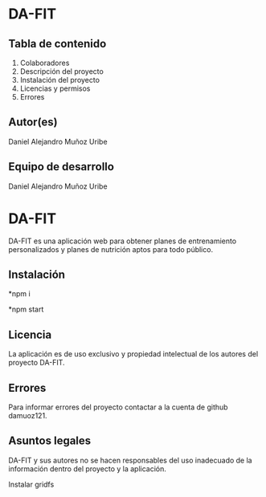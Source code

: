 # DA-FIT
## Tabla de contenido
1. Colaboradores
2. Descripción del proyecto
3. Instalación del proyecto
4. Licencias y permisos
5. Errores


## Autor(es)
Daniel Alejandro Muñoz Uribe
## Equipo de desarrollo 
Daniel Alejandro Muñoz Uribe 

# DA-FIT
DA-FIT es una aplicación web para obtener planes de entrenamiento personalizados y planes de nutrición aptos para todo público. 

## Instalación

*npm i

*npm start

## Licencia
La aplicación es de uso exclusivo y propiedad intelectual de los autores del proyecto DA-FIT.

## Errores
Para informar errores del proyecto contactar a la cuenta de github damuoz121.

## Asuntos legales
DA-FIT y sus autores no se hacen responsables del uso inadecuado de la información dentro del proyecto y la aplicación.

Instalar gridfs